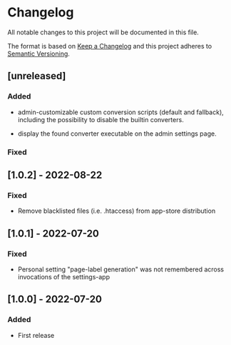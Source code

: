 # Changelog
All notable changes to this project will be documented in this file.

The format is based on [Keep a Changelog](http://keepachangelog.com/en/1.0.0/)
and this project adheres to [Semantic Versioning](http://semver.org/spec/v2.0.0.html).

## [unreleased]

### Added

- admin-customizable custom conversion scripts (default and fallback), including
  the possibility to disable the builtin converters.
 
- display the found converter executable on the admin settings page.

### Fixed

## [1.0.2] - 2022-08-22

### Fixed

- Remove blacklisted files (i.e. .htaccess) from app-store distribution

## [1.0.1] - 2022-07-20

### Fixed

- Personal setting "page-label generation" was not remembered across invocations of the settings-app

## [1.0.0] - 2022-07-20

### Added

- First release
